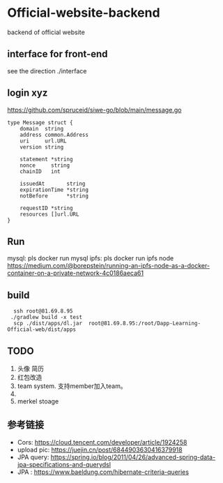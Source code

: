 # Official-website-backend
backend  of official website

## interface for front-end
see the direction  ./interface
## login xyz
https://github.com/spruceid/siwe-go/blob/main/message.go

```agsl
type Message struct {
	domain  string
	address common.Address
	uri     url.URL
	version string

	statement *string
	nonce     string
	chainID   int

	issuedAt       string
	expirationTime *string
	notBefore      *string

	requestID *string
	resources []url.URL
}
```

## Run
 mysql: pls docker run mysql 
 ipfs:  pls docker run ipfs node 
 https://medium.com/@borepstein/running-an-ipfs-node-as-a-docker-container-on-a-private-network-4c0186aeca61

## build
```
  ssh root@81.69.8.95
 ./gradlew build -x test
  scp ./dist/apps/dl.jar  root@81.69.8.95:/root/Dapp-Learning-Official-web/dist/apps

```

## TODO
1. 头像 简历
2. 红包改造
3. team system. 支持member加入team。 
4. 
4. merkel stoage

## 参考链接
- Cors: https://cloud.tencent.com/developer/article/1924258
- upload pic: https://juejin.cn/post/6844903630416379918  
-  JPA query: https://spring.io/blog/2011/04/26/advanced-spring-data-jpa-specifications-and-querydsl
-  JPA :  https://www.baeldung.com/hibernate-criteria-queries